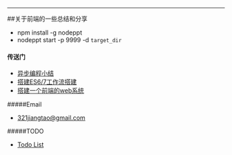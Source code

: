 ---
##关于前端的一些总结和分享
* npm install -g nodeppt
* nodeppt start -p 9999 -d `target_dir`

#### 传送门
* [异步编程小结](https://imjiangtao.com/2016-01-30-%E5%BC%82%E6%AD%A5%E7%BC%96%E7%A8%8B%E5%B0%8F%E7%BB%93/)
* [搭建ES6/7工作流搭建](http://Jerret321.github.io/shares/doc/es67workflow.htm)
* [搭建一个前端的web系统](http://Jerret321.github.io/shares/doc/build_websystem.htm)

#####Email
* [321jiangtao@gmail.com](mailto:321jiangtao@gmail.com)

#####TODO
* [Todo List](TODO.md)
